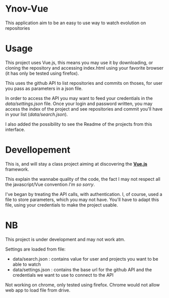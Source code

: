 # Ynov-Vue

This application aim to be an easy to use way to watch evolution on repositories


# Usage

This project uses Vue.js, this means you may use it by downloading, or cloning the repository and accessing index.html using your favorite browser (it has only be tested using firefox).

This uses the github API to list repositories and commits on thoses, for user you pass as parameters in a json file.

In order to access the API you may want to feed your credentials in the *data/settings.json* file. Once your login and password written, you may access the index of the project and see repositories and commit you'll have in your list (*data/search.json*).

I also added the possibility to see the Readme of the projects from this interface.


# Devellopement

This is, and will stay a class project aiming at discovering the [**Vue.js**](https://vuejs.org/v2/guide/) framework. 

This explain the wannabe quality of the code, the fact I may not respect all the javascript/Vue convention *I'm so sorry*.

I've began by treating the API calls, with authentication. I, of course, used a file to store parameters, which you may not have. You'll have to adapt this file, using your credentials to make the project usable.

# NB

This project is under development and may not work atm.

Settings are loaded from file:
- data/search.json : contains value for user and projects you want to be able to watch
- data/settings.json : contains the base url for the github API and the credentials we want to use to connect to the API

Not working on chrome, only tested using firefox. Chrome would not allow web app to load file from drive.
